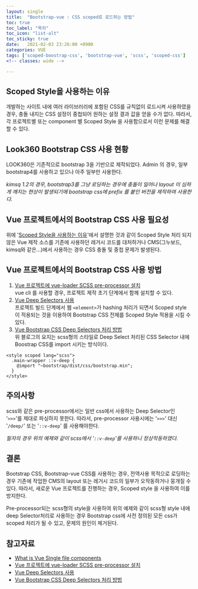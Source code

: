 ```yaml
---
layout: single
title:  "Bootstrap-vue : CSS scoped로 로드하는 방법"
toc: true
toc_label: "목차"
toc_icon: "list-alt"
toc_sticky: true
date:   2021-02-03 23:26:00 +0900
categories: VUE
tags: ['scoped-boostrap-css', 'bootstrap-vue', 'scss', 'scoped-css']
<!-- classes: wide -->

---
```


## Scoped Style을 사용하는 이유
개발하는 사이트 내에 여러 라이브러리에 포함된 CSS를 규칙없이 로드시켜 사용하였을 경우, 충돌 내지는 CSS 설정이 중첩되어 원하는 설정 결과 값을 얻을 수가 없다. 따라서, 각 프로젝트별 또는 component 별 Scoped Style 을 사용함으로서 이런 문제를 해결할 수 있다.


## Look360 Bootstrap CSS 사용 현황
LOOK360은 기존적으로 bootstrap 3을 기반으로 제작되었다.
Admin 의 경우, 일부 bootstrap4를 사용하고 있으나 아주 일부만 사용한다.

<em>kimsq 1.2의 경우, bootstrap3를 그냥 로딩하는 경우에 충돌이 일어나 layout 이 심하게 깨지는 현상이 발생되기에 bootstrap css에 prefix 를 붙인 버전을 제작하여 사용한다.</em> 


## Vue 프로젝트에서의 Bootstrap CSS 사용 필요성
위에 '[Scoped Style을 사용하는 이유][why-should-use-scoped-style]'에서 설명한 것과 같이 Scoped Style 처리 되지 않은 Vue 제작 소스를 기존에 사용하던 레거시 코드를 대처하거나 CMS(그누보드, kimsq와 같은...)에서 사용하는 경우 CSS 충돌 및 중첩 문제가 발생된다.


## Vue 프로젝트에서의 Bootstrap CSS 사용 방법
1. [Vue 프로젝트에 vue-loader SCSS pre-processor 설치][pre-processors-scss]
	<br>vue cli 를 사용할 경우, 프로젝트 제작 초기 단계에서 함께 설치할 수 있다.
2. [Vue Deep Selectors 사용][deep-selectors]
	<br>프로젝트 빌드 단계에서 웹 `<element>`가 hashing 처리가 되면서 Scoped style 이 적용되는 것을 이용하여 Bootstrap CSS 전체를 Scoped Style 적용을 시킬 수 있다.
3. [Vue Bootstrap CSS Deep Selectors 처리 방법][scoped-bootstrap-css-blogger]
	<br>위 블로그의 요지는 scss형의 스타일로 Deep Select 처리된 CSS Selector 내에 Boostrap CSS를 import 시키는 방식이다.


```
<style scoped lang="scss"> 
  .main-wrapper ::v-deep {
    @import "~bootstrap/dist/css/bootstrap.min";
  }
</style>

```

## 주의사항
scss와 같은 pre-processor에서는 일반 css에서 사용하는 Deep Selector인 '`>>>`'를 제대로 파싱하지 못한다.
따라서, pre-processor 사용시에는 '`>>>`' 대신 '`/deep/`' 또는 '`::v-deep`' 를 사용해야한다.

<em>필자의 경우 위의 예제와 같이 scss에서 '`::v-deep`'를 사용하니 정상작동하였다.</em>


## 결론
Bootstrap CSS, Bootstrap-vue CSS를 사용하는 경우, 전역사용 목적으로 로딩하는 경우 기존에 작업한 CMS의 layout 또는 레거시 코드의 일부가 오작동하거나 뭉개질 수 있다. 따라서, 새로운 Vue 프로젝트를 진행하는 경우, Scoped style 을 사용하여 이를 방지한다.

Pre-processor되는 scss형의 style을 사용하여 위의 예제와 같이 scss형 style 내에 deep Selector처리로 사용하는 경우 Bootstrap css에 사전 정의된 모든 css가 scoped 처리가 될 수 있고, 문제의 원인이 제거된다.



## 참고자료
* [What is Vue Single file components][vue-single-file-components]
* [Vue 프로젝트에 vue-loader SCSS pre-processor 설치][pre-processors-scss]
* [Vue Deep Selectors 사용][deep-selectors]
* [Vue Bootstrap CSS Deep Selectors 처리 방법][scoped-bootstrap-css-blogger]

[vue-single-file-components]: https://kr.vuejs.org/v2/guide/single-file-components.html
[why-should-use-scoped-style]: #scoped-style을-사용하는-이유
[pre-processors-scss]: https://vue-loader.vuejs.org/guide/pre-processors.html#sass
[deep-selectors]: https://vue-loader.vuejs.org/guide/scoped-css.html#deep-selectors
[scoped-bootstrap-css-blogger]: https://nashorn.tistory.com/entry/Bootstrap%EC%9D%98-Scoped-CSS-%EB%AC%B8%EC%A0%9C-%ED%95%B4%EA%B2%B0-%EB%B0%A9%EB%B2%95
